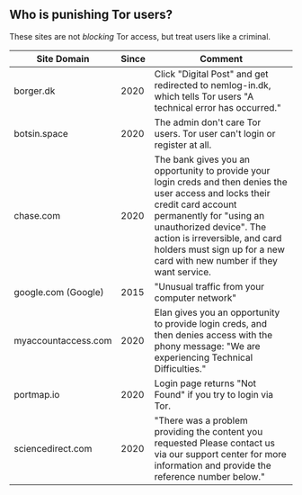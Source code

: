 ## Who is punishing Tor users?


These sites are not _blocking_ Tor access, but treat users like a criminal.


| Site Domain | Since | Comment |
| --- | --- | --- |
| borger.dk | 2020 | Click "Digital Post" and get redirected to nemlog-in.dk, which tells Tor users "A technical error has occurred." |
| botsin.space | 2020 | The admin don't care Tor users. Tor user can't login or register at all. |
| chase.com | 2020 | The bank gives you an opportunity to provide your login creds and then denies the user access and locks their credit card account permanently for "using an unauthorized device".  The action is irreversible, and card holders must sign up for a new card with new number if they want service. |
| google.com (Google) | 2015 | "Unusual traffic from your computer network" |
| myaccountaccess.com | 2020 | Elan gives you an opportunity to provide login creds, and then denies access with the phony message: "We are experiencing Technical Difficulties." |
| portmap.io | 2020 | Login page returns "Not Found" if you try to login via Tor. |
| sciencedirect.com | 2020 | "There was a problem providing the content you requested Please contact us via our support center for more information and provide the reference number below." |